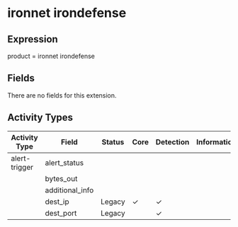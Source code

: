 ironnet irondefense
===================

Expression
----------

product = ironnet irondefense

Fields
------

There are no fields for this extension.

Activity Types
--------------

| Activity Type | Field           | Status | Core     | Detection | Informational |
| ------------- | --------------- | ------ | -------- | --------- | ------------- |
| alert-trigger | alert_status    |        |          |           |               |
|               | bytes_out       |        |          |           |               |
|               | additional_info |        |          |           |               |
|               | dest_ip         | Legacy | &#10003; | &#10003;  |               |
|               | dest_port       | Legacy |          | &#10003;  |               |

